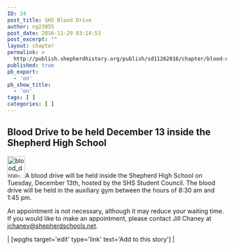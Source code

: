 ```yaml
---
ID: 24
post_title: SHS Blood Drive
author: ng23055
post_date: 2016-11-29 03:14:53
post_excerpt: ""
layout: chapter
permalink: >
  http://publish.shepherdhistory.org/publish/sd11262016/chapter/blood-drive-to-be-held-december-13-inside-the-shepherd-high-school/
published: true
pb_export:
  - 'on'
pb_show_title:
  - 'on'
tags: [ ]
categories: [ ]
---
```

<h2>Blood Drive to be held December 13 inside the Shepherd High School</h2>
<img src="http://publish.shepherdhistory.org/publish/sd11262016/wp-content/uploads/sites/2/2016/11/blood_drop-300px-212x300.png" alt="blood_drop-300px" width="41" height="50" class="wp-image-26 alignleft" />A blood drive will be held inside the Shepherd High School on Tuesday, December 13th, hosted by the SHS Student Council. The blood drive will be held in the auxiliary gym between the hours of 8:30 am and 1:45 pm.

An appointment is not necessary, although it may reduce your waiting time. If you would like to make an appointment, please contact Jill Chaney at <a href="mailto:jchaney@shepherdschools.net">jchaney@shepherdschools.net</a>.

| [wpghs target='edit' type='link' text='Add to this story'] |